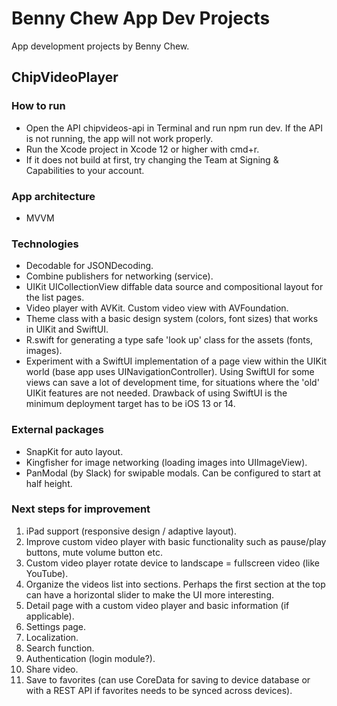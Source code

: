 # Benny Chew App Dev Projects

App development projects by Benny Chew.

## ChipVideoPlayer

### How to run

- Open the API chipvideos-api in Terminal and run npm run dev. If the API is not running, the app will not work properly.
- Run the Xcode project in Xcode 12 or higher with cmd+r.
- If it does not build at first, try changing the Team at Signing & Capabilities to your account.

### App architecture

- MVVM

### Technologies

- Decodable for JSONDecoding.
- Combine publishers for networking (service).
- UIKit UICollectionView diffable data source and compositional layout for the list pages.
- Video player with AVKit. Custom video view with AVFoundation.
- Theme class with a basic design system (colors, font sizes) that works in UIKit and SwiftUI.
- R.swift for generating a type safe 'look up' class for the assets (fonts, images).
- Experiment with a SwiftUI implementation of a page view within the UIKit world (base app uses UINavigationController). Using SwiftUI for some views can save a lot of development time, for situations where the 'old' UIKit features are not needed. Drawback of using SwiftUI is the minimum deployment target has to be iOS 13 or 14.

### External packages

- SnapKit for auto layout.
- Kingfisher for image networking (loading images into UIImageView).
- PanModal (by Slack) for swipable modals. Can be configured to start at half height.

### Next steps for improvement

1. iPad support (responsive design / adaptive layout).
2. Improve custom video player with basic functionality such as pause/play buttons, mute volume button etc.
3. Custom video player rotate device to landscape = fullscreen video (like YouTube).
4. Organize the videos list into sections. Perhaps the first section at the top can have a horizontal slider to make the UI more interesting.
5. Detail page with a custom video player and basic information (if applicable).
6. Settings page.
7. Localization.
8. Search function.
9. Authentication (login module?).
10. Share video.
11. Save to favorites (can use CoreData for saving to device database or with a REST API if favorites needs to be synced across devices).
